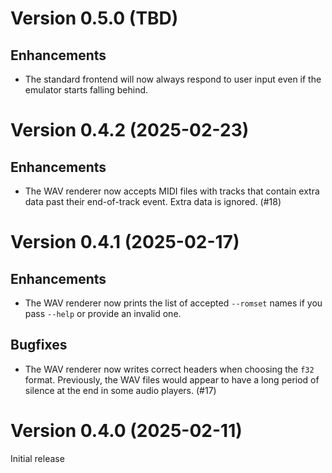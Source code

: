 # Version 0.5.0 (TBD)

## Enhancements

- The standard frontend will now always respond to user input even if the
  emulator starts falling behind.

# Version 0.4.2 (2025-02-23)

## Enhancements

- The WAV renderer now accepts MIDI files with tracks that contain extra data
  past their end-of-track event. Extra data is ignored. (#18)

# Version 0.4.1 (2025-02-17)

## Enhancements

- The WAV renderer now prints the list of accepted `--romset` names if you pass
  `--help` or provide an invalid one.

## Bugfixes

- The WAV renderer now writes correct headers when choosing the `f32` format.
  Previously, the WAV files would appear to have a long period of silence at
  the end in some audio players. (#17)

# Version 0.4.0 (2025-02-11)

Initial release
